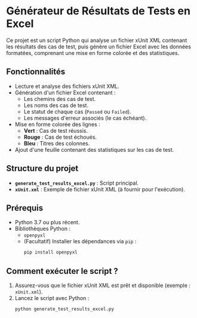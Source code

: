 # Générateur de Résultats de Tests en Excel

Ce projet est un script Python qui analyse un fichier xUnit XML contenant les résultats des cas de test, puis génère un fichier Excel avec les données formatées, comprenant une mise en forme colorée et des statistiques.

## Fonctionnalités

- Lecture et analyse des fichiers xUnit XML.
- Génération d'un fichier Excel contenant :
  - Les chemins des cas de test.
  - Les noms des cas de test.
  - Le statut de chaque cas (`Passed` ou `Failed`).
  - Les messages d'erreur associés (le cas échéant).
- Mise en forme colorée des lignes :
  - **Vert** : Cas de test réussis.
  - **Rouge** : Cas de test échoués.
  - **Bleu** : Titres des colonnes.
- Ajout d'une feuille contenant des statistiques sur les cas de test.

## Structure du projet

- **`generate_test_results_excel.py`** : Script principal.
- **`xUnit.xml`** : Exemple de fichier xUnit XML (à fournir pour l'exécution).

## Prérequis

- Python 3.7 ou plus récent.
- Bibliothèques Python :
  - `openpyxl`
  - (Facultatif) Installer les dépendances via `pip` :
    ```bash
    pip install openpyxl
    ```

## Comment exécuter le script ?

1. Assurez-vous que le fichier xUnit XML est prêt et disponible (exemple : `xUnit.xml`).
2. Lancez le script avec Python :
   ```bash
   python generate_test_results_excel.py
